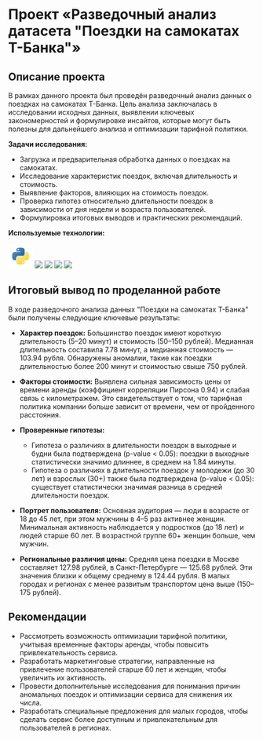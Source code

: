 # Проект «Разведочный анализ датасета "Поездки на самокатах Т-Банка"»

## Описание проекта

В рамках данного проекта был проведён разведочный анализ данных о поездках на самокатах Т-Банка. Цель анализа заключалась в исследовании исходных данных, выявлении ключевых закономерностей и формулировке инсайтов, которые могут быть полезны для дальнейшего анализа и оптимизации тарифной политики.

**Задачи исследования:**

- Загрузка и предварительная обработка данных о поездках на самокатах.
- Исследование характеристик поездок, включая длительность и стоимость.
- Выявление факторов, влияющих на стоимость поездок.
- Проверка гипотез относительно длительности поездок в зависимости от дня недели и возраста пользователей.
- Формулировка итоговых выводов и практических рекомендаций.

**Используемые технологии:**

<img src="https://raw.githubusercontent.com/github/explore/main/topics/python/python.png" width="50"> <img src="https://it.lbl.gov/wp-content/uploads/sites/18/2022/10/pandas.png" width="70"> <img src="https://i0.wp.com/blogs.embarcadero.com/wp-content/uploads/2020/09/matplotlib.png?w=4541&ssl=1" width="80"> <img src="https://user-images.githubusercontent.com/67586773/106614255-1a400a80-6591-11eb-8e7a-cf272b26d8e5.png" width="50"> <img src="https://c.mql5.com/2/122/scipy__3.png" width="80">

## Итоговый вывод по проделанной работе

В ходе разведочного анализа данных "Поездки на самокатах Т-Банка" были получены следующие ключевые результаты:

- **Характер поездок:** Большинство поездок имеют короткую длительность (5–20 минут) и стоимость (50–150 рублей). Медианная длительность составила 7.78 минут, а медианная стоимость — 103.94 рубля. Обнаружены аномалии, такие как поездки длительностью более 200 минут и стоимостью свыше 750 рублей.

- **Факторы стоимости:** Выявлена сильная зависимость цены от времени аренды (коэффициент корреляции Пирсона 0.94) и слабая связь с километражем. Это свидетельствует о том, что тарифная политика компании больше зависит от времени, чем от пройденного расстояния.

- **Проверенные гипотезы:**
  - Гипотеза о различиях в длительности поездок в выходные и будни была подтверждена (p-value < 0.05): поездки в выходные статистически значимо длиннее, в среднем на 1.84 минуты.
  - Гипотеза о различиях в длительности поездок у молодежи (до 30 лет) и взрослых (30+) также была подтверждена (p-value < 0.05): существует статистически значимая разница в средней длительности поездок.

- **Портрет пользователя:** Основная аудитория — люди в возрасте от 18 до 45 лет, при этом мужчины в 4–5 раз активнее женщин. Минимальная активность наблюдается у подростков (до 18 лет) и людей старше 60 лет. В возрастной группе 60+ женщин больше, чем мужчин.

- **Региональные различия цены:** Средняя цена поездки в Москве составляет 127.98 рублей, в Санкт-Петербурге — 125.68 рублей. Эти значения близки к общему среднему в 124.44 рубля. В малых городах и регионах с менее развитым транспортом цена выше (150–175 рублей).

## Рекомендации

- Рассмотреть возможность оптимизации тарифной политики, учитывая временные факторы аренды, чтобы повысить привлекательность сервиса.
- Разработать маркетинговые стратегии, направленные на привлечение пользователей старше 60 лет и женщин, чтобы увеличить их активность.
- Провести дополнительные исследования для понимания причин аномальных поездок и оптимизации сервиса для снижения их числа.
- Разработать специальные предложения для малых городов, чтобы сделать сервис более доступным и привлекательным для пользователей в регионах.

